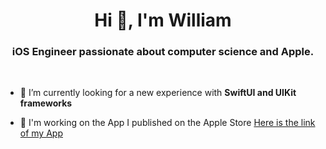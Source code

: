 
<h1 align="center">Hi 👋, I'm William </h1>
<h3 align="center"> iOS Engineer passionate about computer science and Apple. </h3>
<br>

- 🤝 I’m currently looking for a new experience with **SwiftUI and UIKit frameworks**

- 📱 I'm working on the App I published on the Apple Store [Here is the link of my App](https://apps.apple.com/us/app/fitsafe/id1673039363) 
<br>

